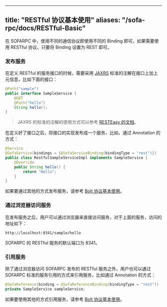 
---
title: "RESTful 协议基本使用"
aliases: "/sofa-rpc/docs/RESTful-Basic"
---


在 SOFARPC 中，使用不同的通信协议即使用不同的 Binding 即可，如果需要使用 RESTful 协议，只要将 Binding 设置为 REST 即可。

### 发布服务

在定义 RESTful 的服务接口的时候，需要采用 [JAXRS](https://en.wikipedia.org/wiki/Java_API_for_RESTful_Web_Services) 标准的注解在接口上加上元信息，比如下面的接口：

```java
@Path("sample")
public interface SampleService {
    @GET
    @Path("hello")
    String hello();
}
```

> JAXRS 的标准的注解的使用方式可以参考 [RESTEasy 的文档](http://docs.jboss.org/resteasy/docs/3.0.12.Final/userguide/html/Using_Path.html)。

在定义好了接口之后，将接口的实现发布成一个服务，比如，通过 Annotation 的方式：

```java
@Service
@SofaService(bindings = {@SofaServiceBinding(bindingType = "rest")})
public class RestfulSampleServiceImpl implements SampleService {
    @Override
    public String hello() {
        return "Hello";
    }
}
```

如果要通过其他的方式发布服务，请参考 [Bolt 协议基本使用](../bolt-usage)。

### 通过浏览器访问服务

在发布服务之后，用户可以通过浏览器来直接访问服务，对于上面的服务，访问的地址如下：

```
http://localhost:8341/sample/hello
```

SOFARPC 的 RESTful 服务的默认端口为 8341。

### 引用服务

除了通过浏览器访问 SOFARPC 发布的 RESTful 服务之外，用户也可以通过 SOFARPC 标准的服务引用的方式来引用服务，比如通过 Annotation 的方式：

```java
@SofaReference(binding = @SofaReferenceBinding(bindingType = "rest"))
private SampleService sampleService;
```

如果要使用其他的方式引用服务，请参考 [Bolt 协议基本使用](../bolt-usage)。

